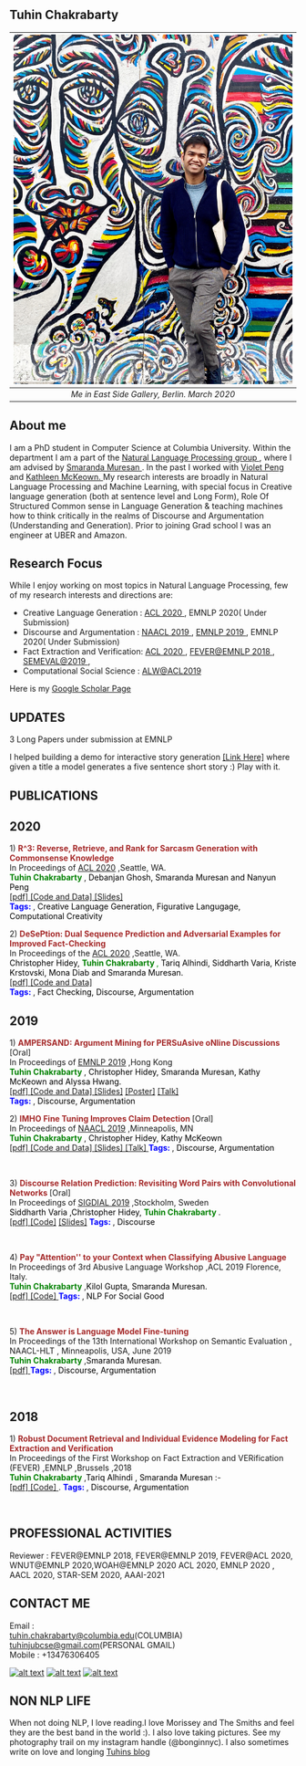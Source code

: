 ## Tuhin Chakrabarty

| ![berlin.jpeg](images/berlin.jpeg) | 
|:--:| 
| *Me in East Side Gallery, Berlin. March 2020* |


## About me
I am a PhD student in Computer Science at Columbia University. Within the department I am a part of the <a href="http://www.cs.columbia.edu/nlp/people.cgi"  title="Title">  Natural Language Processing group </a> , where I am advised by <a href="http://www.cs.columbia.edu/~smara/" title="Title">Smaranda Muresan </a>. In the past I worked with <a href="http://vnpeng.net/" title="Title"> Violet Peng </a> and <a href="http://www.cs.columbia.edu/~kathy/" title="Title"> Kathleen McKeown. </a>  My research interests are broadly in Natural Language Processing and Machine Learning, with special focus in Creative language generation (both at sentence level and Long Form), Role Of Structured Common sense in Language Generation  & teaching machines how to think critically in the realms of Discourse and Argumentation (Understanding and Generation). Prior to joining Grad school I was an engineer at UBER and Amazon.


## Research Focus

While I enjoy working on most topics in Natural Language Processing, few of my research interests and directions are:

- Creative Language Generation  : <a href="https://www.aclweb.org/anthology/2020.acl-main.711.pdf" title="Title"> ACL 2020 </a>, EMNLP 2020( Under Submission)
- Discourse and Argumentation : <a href="https://www.aclweb.org/anthology/N19-1054.pdf" title="Title">
NAACL 2019 </a>, <a href="https://www.aclweb.org/anthology/D19-1291.pdf" title="Title">
EMNLP 2019 </a>, EMNLP 2020( Under Submission)
- Fact Extraction and Verification: <a href="https://www.aclweb.org/anthology/2020.acl-main.761.pdf" title="Title"> ACL 2020 </a> , <a href="http://aclweb.org/anthology/W18-5521.pdf" title="Title"> FEVER@EMNLP 2018 </a> , <a href="https://www.aclweb.org/anthology/S19-2200.pdf" title="Title"> SEMEVAL@2019 </a>  ,
- Computational Social Science : <a href="https://www.aclweb.org/anthology/W19-3508.pdf" title="Title"> ALW@ACL2019 </a>

Here is my <a href="https://scholar.google.com/citations?user=HCmFuo8AAAAJ&hl=en" title="Title"> Google Scholar Page </a>

## UPDATES
3 Long Papers under submission at EMNLP

I helped building a demo for interactive story generation <a href="https://cwc-story.isi.edu/" title="Title"> [Link Here]</a>  where given a title a model generates a five sentence short story :) Play with it.

## PUBLICATIONS

## 2020
<p> 1) <b><font color="brown"> R^3: Reverse, Retrieve, and Rank for Sarcasm Generation with Commonsense Knowledge </font> </b> <br>
 In Proceedings of <a href="https://acl2020.org/" title="Title"> <u>ACL 2020</u></a> ,Seattle, WA. <br> 
  <font color="green"> <b> Tuhin Chakrabarty </b> </font>, <font color="black">Debanjan Ghosh, Smaranda Muresan and Nanyun Peng </font><br> 
<a href="https://www.aclweb.org/anthology/2020.acl-main.711.pdf" title="Title">
[pdf] </a> 
<a href="https://github.com/tuhinjubcse/SarcasmGeneration-ACL2020" title="Title">
[Code and Data] </a>
<a href="https://github.com/tuhinjubcse/tuhinjubcse.github.io/blob/master/R%5E3.pptx
" title="Title">
 [Slides] </a> 
<br><font color="blue"> <b> Tags: </b> </font>, <font color="black">Creative Language Generation, Figurative Langugage, Computational Creativity </font><br></p>


<p> 2) <b><font color="brown"> DeSePtion: Dual Sequence Prediction and Adversarial Examples for Improved Fact-Checking </font></b> <br>
 In Proceedings of the <a href="https://acl2020.org/" title="Title"> <u>ACL 2020</u></a> ,Seattle, WA. <br> 
 <font color="black">Christopher Hidey,</font> <font color="green"> <b> Tuhin Chakrabarty </b>,</font> <font color="black">Tariq Alhindi, Siddharth Varia, Kriste Krstovski, Mona Diab and Smaranda Muresan.</font><br> 
<a href="https://www.aclweb.org/anthology/2020.acl-main.761.pdf" title="Title">
[pdf] </a>
 <a href="https://github.com/tuhinjubcse/DeSePtion-ACL2020" title="Title">
[Code and Data] </a>
 <br><font color="blue"> <b> Tags: </b> </font>, <font color="black"> Fact Checking, Discourse, Argumentation </font><br></p>


## 2019
<p> 1) <b> <font color="brown"> AMPERSAND: Argument Mining for PERSuAsive oNline Discussions</font> </b> [Oral]<br>
  In Proceedings of <a href="https://www.emnlp-ijcnlp2019.org/" title="Title"> <u>EMNLP 2019</u></a> ,Hong Kong <br>
 <font color="green"><b> Tuhin Chakrabarty </b></font>, <font color="black">Christopher Hidey, Smaranda Muresan, Kathy McKeown and Alyssa Hwang.</font><br> 
 <a href="https://www.aclweb.org/anthology/D19-1291.pdf" title="Title">
[pdf] </a>
<a href="https://github.com/tuhinjubcse/AMPERSAND-EMNLP2019" title="Title">
[Code and Data] </a>
<a href="https://github.com/tuhinjubcse/tuhinjubcse.github.io/blob/master/AMPERSAND_%20Argument%20Mining%20for%20PERSuAsive%20oNline%20%20Discussions-SM.pdf" title="Title">
  [Slides]</a>
<a href="https://github.com/tuhinjubcse/tuhinjubcse.github.io/blob/master/NYAS_AMPERSAND.pdf" title="Title">
  [Poster]</a>
<a href="https://vimeo.com/411304156" title="Title">
 [Talk] </a> 
 <br><font color="blue"> <b> Tags: </b> </font>, <font color="black"> Discourse, Argumentation </font><br></p>

<p> 2) <b> <font color="brown"> IMHO Fine Tuning Improves Claim Detection</font> </b> [Oral] <br>
In Proceedings of <a href="https://naacl2019.org/" title="Title"> <u>NAACL 2019</u></a> ,Minneapolis, MN <br>  
  <font color="green"><b> Tuhin Chakrabarty </b></font>, <font color="black">Christopher Hidey, Kathy McKeown</font><br>   
<a href="https://www.aclweb.org/anthology/N19-1054.pdf" title="Title">
[pdf] </a>
  <a href="https://github.com/tuhinjubcse/IMHO-NAACL2019" title="Title">
[Code and Data] </a>
<a href="https://github.com/tuhinjubcse/tuhinjubcse.github.io/blob/master/IMHO%20Fine-Tuning%20Improves%20Claim%20Detection%20.pdf" title="Title">
 [Slides] </a> 
<a href="https://vimeo.com/353455244" title="Title">
 [Talk] </a> 
 <font color="blue"> <b> Tags: </b> </font>, <font color="black"> Discourse, Argumentation </font><br></p>
<br></p>


<p> 3) <b> <font color="brown"> Discourse Relation Prediction: Revisiting Word Pairs with Convolutional Networks </font> </b> [Oral] <br>
  In Proceedings of <a href="https://sigdial.org/files/workshops/conference20/" title="Title"> <u>SIGDIAL 2019</u></a> ,Stockholm, Sweden <br> 
  <font color="black">Siddharth Varia  ,Christopher Hidey,</font> <font color="green"><b>Tuhin Chakrabarty </b></font>.<br> 
 <a href="https://www.aclweb.org/anthology/W19-5951.pdf" title="Title">
[pdf] </a>
<a href="https://github.com/siddharthvaria/WordPair-CNN" title="Title">
  [Code]</a>
<a href="http://www.cs.columbia.edu/~chidey/files/sigdial2019discourse.pdf" title="Title">
  [Slides]</a>
 <font color="blue"> <b> Tags: </b> </font>, <font color="black"> Discourse</font><br></p>
<br></p>

 <p> 4) <b> <font color="brown"> Pay "Attention'' to your Context when Classifying Abusive Language </font> </b> <br>
In Proceedings of 3rd Abusive Language Workshop ,ACL 2019  Florence, Italy. <br>  
 <font color="green"> <b> Tuhin Chakrabarty </b> </font>,<font color="black">Kilol Gupta, Smaranda Muresan.</font> <br> 
 <a href="https://www.aclweb.org/anthology/W19-3508.pdf" title="Title">
[pdf] </a> <a href="https://github.com/tuhinjubcse/ALW3-ACL2019" title="Title">
[Code] </a> 
 <font color="blue"> <b> Tags: </b> </font>, <font color="black"> NLP For Social Good </font><br></p>
<br></p>

<p> 5) <b> <font color="brown"> The Answer is Language Model Fine-tuning </font> </b> <br>
 In Proceedings of the 13th International Workshop on Semantic Evaluation , NAACL-HLT , Minneapolis, USA, June 2019  <br> 
  <font color="green"><b> Tuhin Chakrabarty </b></font> ,<font color="black">Smaranda Muresan.</font> <br> 
<a href="https://www.aclweb.org/anthology/S19-2200.pdf" title="Title">
[pdf] </a> 
 <font color="blue"> <b> Tags: </b> </font>, <font color="black"> Discourse, Argumentation </font><br></p>
<br></p>

## 2018
<p> 1) <b> <font color="brown">Robust Document Retrieval and Individual Evidence Modeling for Fact Extraction and Verification </font> </b> <br>
 In Proceedings of the First Workshop on Fact Extraction and VERification (FEVER) ,EMNLP ,Brussels ,2018  <br> 
  <font color="green"><b> Tuhin Chakrabarty </b> </font> ,<font color="black">Tariq Alhindi , Smaranda Muresan </font> :- <br> <a href="http://aclweb.org/anthology/W18-5521.pdf" title="Title"> [pdf] </a> <a href="https://github.com/tuhinjubcse/FEVER-EMNLP" title="Title"> 
[Code] </a>.
 <font color="blue"> <b> Tags: </b> </font>, <font color="black"> Discourse, Argumentation </font><br></p>
<br></p>


## PROFESSIONAL ACTIVITIES
Reviewer : FEVER@EMNLP 2018, FEVER@EMNLP 2019, FEVER@ACL 2020, WNUT@EMNLP 2020,WOAH@EMNLP 2020 ACL 2020, EMNLP 2020 , AACL 2020, STAR-SEM 2020, AAAI-2021


## CONTACT ME
Email : <br/>
        tuhin.chakrabarty@columbia.edu(COLUMBIA)<br/>
        tuhinjubcse@gmail.com(PERSONAL GMAIL) <br/>
Mobile : +13476306405
 
<!-- Please don't remove this: Grab your social icons from https://github.com/carlsednaoui/gitsocial -->

<!-- display the social media buttons in your README -->

[![alt text][1.1]][1]
[![alt text][2.1]][2]
[![alt text][6.1]][6]


<!-- links to social media icons -->
<!-- no need to change these -->

<!-- icons with padding -->

[1.1]: http://i.imgur.com/tXSoThF.png (twitter icon with padding)
[2.1]: http://i.imgur.com/P3YfQoD.png (facebook icon with padding)
[6.1]: http://i.imgur.com/0o48UoR.png (github icon with padding)

<!-- icons without padding -->

[1.2]: http://i.imgur.com/wWzX9uB.png (twitter icon without padding)
[2.2]: http://i.imgur.com/fep1WsG.png (facebook icon without padding)
[6.2]: http://i.imgur.com/9I6NRUm.png (github icon without padding)


<!-- links to your social media accounts -->
<!-- update these accordingly -->

[1]: https://twitter.com/TuhinChakr
[2]: https://www.facebook.com/tuhin.chakrabarty
[6]: https://github.com/tuhinjubcse

<!-- Please don't remove this: Grab your social icons from https://github.com/carlsednaoui/gitsocial -->


## NON NLP LIFE
When not doing NLP, I love reading.I love Morissey and The Smiths and feel they are the best band in the world :). I also love taking pictures. See my photography trail on my instagram handle (@bonginnyc). I also  sometimes write on love and longing <a href="https://bonginnyc.blogspot.com" title="Title"> Tuhins blog </a>
